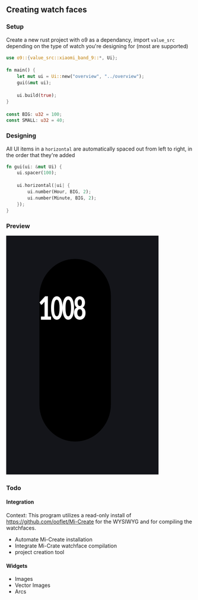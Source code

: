 ## Creating watch faces

### Setup
Create a new rust project with o9 as a dependancy, import `value_src` depending on the type of watch you're designing for (most are supported)
```rust
use o9::{value_src::xiaomi_band_9::*, Ui};

fn main() {
    let mut ui = Ui::new("overview", "../overview");
    gui(&mut ui);

    ui.build(true);
}

const BIG: u32 = 100;
const SMALL: u32 = 40;
```

### Designing 
All UI items in a `horizontal` are automatically spaced out from left to right, in the order that they're added
```rust
fn gui(ui: &mut Ui) {
    ui.spacer(100);
    
    ui.horizontal(|ui| {
        ui.number(Hour, BIG, 2);
        ui.number(Minute, BIG, 2);
    });
}
```
### Preview
![img.png](img.png)

### Todo
#### Integration
Context: This program utilizes a read-only install of https://github.com/ooflet/Mi-Create for the WYSIWYG and for compiling the watchfaces. 
- Automate Mi-Create installation
- Integrate Mi-Crate watchface compilation
- project creation tool

#### Widgets
- Images
- Vector Images
- Arcs